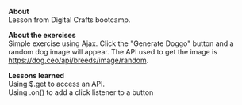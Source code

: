 <strong>About</strong> <br>
Lesson from Digital Crafts bootcamp.

<strong>About the exercises</strong> <br>
Simple exercise using Ajax. Click the "Generate Doggo" button and a random dog image will appear. The API used to get the image is https://dog.ceo/api/breeds/image/random.

<strong>Lessons learned</strong> <br>
Using $.get to access an API.<br>
Using .on() to add a click listener to a button<br>